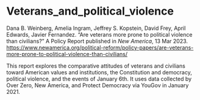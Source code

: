 # Veterans_and_political_violence
Dana B. Weinberg, Amelia Ingram, Jeffrey S. Kopstein, David Frey, April Edwards, Javier Fernandez. “Are veterans more prone to political violence than civilians?”  A Policy Report published in <i>New America</i>, 13 Mar 2023.  https://www.newamerica.org/political-reform/policy-papers/are-veterans-more-prone-to-political-violence-than-civilians/

This report explores the comparative attitudes of veterans and civilians toward American values and institutions, the Constitution and democracy, political violence, and the events of January 6th. It uses data collected by Over Zero, New America, and Protect Democracy via YouGov in January 2021. 
